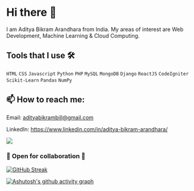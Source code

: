# Hi there 👋

I am Aditya Bikram Arandhara from India. My areas of interest are Web Development, Machine Learning & Cloud Computing.

## Tools that I use 🛠

`HTML` `CSS` `Javascript` `Python` `PHP` `MySQL` `MongoDB` `Django` `ReactJS` `CodeIgniter` `Scikit-Learn` `Pandas` `NumPy`


## 📫 How to reach me: 

Email: adityabikrambill@gmail.com

LinkedIn: https://www.linkedin.com/in/aditya-bikram-arandhara/

![](https://komarev.com/ghpvc/?username=Adityabill&color=brightgreen)



### 👯 Open for collaboration 🤝

[![GitHub Streak](https://github-readme-streak-stats.herokuapp.com/?user=Adityabill&theme=dark)](https://git.io/streak-stats)

[![Ashutosh's github activity graph](https://github-readme-activity-graph.cyclic.app/graph?username=Adityabill&theme=react)](https://github.com/ashutosh00710/github-readme-activity-graph)

<!--
**Adityabill/Adityabill** is a ✨ _special_ ✨ repository because its `README.md` (this file) appears on your GitHub profile.

Here are some ideas to get you started:

- 🔭 I’m currently working on ...
- 🌱 I’m currently learning ...
- 👯 I’m looking to collaborate on ...
- 🤔 I’m looking for help with ...
- 💬 Ask me about ...
- 📫 How to reach me: ...
- 😄 Pronouns: ...
- ⚡ Fun fact: ...
-->
